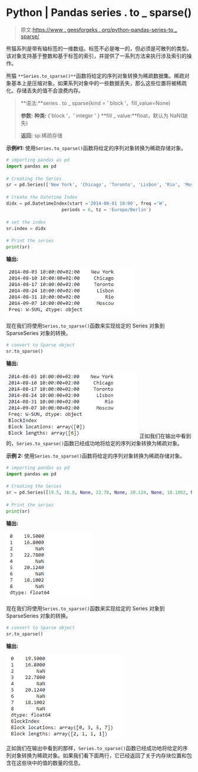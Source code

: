 # Python | Pandas series . to _ sparse()

> 原文:[https://www . geesforgeks . org/python-pandas-series-to _ sparse/](https://www.geeksforgeeks.org/python-pandas-series-to_sparse/)

熊猫系列是带有轴标签的一维数组。标签不必是唯一的，但必须是可散列的类型。该对象支持基于整数和基于标签的索引，并提供了一系列方法来执行涉及索引的操作。

熊猫 `**Series.to_sparse()**`函数将给定的序列对象转换为稀疏数据集。稀疏对象基本上是压缩对象。如果系列对象中的一些数据丢失，那么这些位置将被稀疏化。存储丢失的值不会浪费内存。

> **语法:**series . to _ sparse(kind = ' block '，fill_value=None)
> 
> **参数:**
> **种类:** {'block '，' integer ' }
> **fill _ value:**float，默认为 NaN(缺失)
> 
> **返回:** sp:稀疏存储

**示例#1:** 使用`Series.to_sparse()`函数将给定的序列对象转换为稀疏存储对象。

```py
# importing pandas as pd
import pandas as pd

# Creating the Series
sr = pd.Series(['New York', 'Chicago', 'Toronto', 'Lisbon', 'Rio', 'Moscow'])

# Create the Datetime Index
didx = pd.DatetimeIndex(start ='2014-08-01 10:00', freq ='W', 
                     periods = 6, tz = 'Europe/Berlin') 

# set the index
sr.index = didx

# Print the series
print(sr)
```

**输出:**

![](img/b50676c0b2fee5f5081a878b2e8c0c96.png)

现在我们将使用`Series.to_sparse()`函数来实现给定的 Series 对象到 SparseSeries 对象的转换。

```py
# convert to Sparse object
sr.to_sparse()
```

**输出:**

![](img/70de48496874e741117bcb2b2b6ba70a.png)
正如我们在输出中看到的，`Series.to_sparse()`函数已经成功地将给定的序列对象转换为稀疏对象。

**示例 2:** 使用`Series.to_sparse()`函数将给定的序列对象转换为稀疏存储对象。

```py
# importing pandas as pd
import pandas as pd

# Creating the Series
sr = pd.Series([19.5, 16.8, None, 22.78, None, 20.124, None, 18.1002, None])

# Print the series
print(sr)
```

**输出:**

![](img/73b9e509d25fea63c7654debcf4e5a3b.png)

现在我们将使用`Series.to_sparse()`函数来实现给定的 Series 对象到 SparseSeries 对象的转换。

```py
# convert to Sparse object
sr.to_sparse()
```

**输出:**

![](img/038c34cd94bd0189021b2aa7f37ff809.png)

正如我们在输出中看到的那样，`Series.to_sparse()`函数已经成功地将给定的序列对象转换为稀疏对象。如果我们看下面两行，它已经返回了关于内存块位置和包含在这些块中的值的数量的信息。